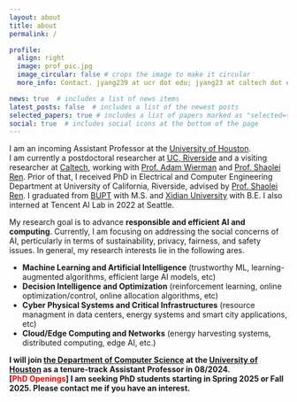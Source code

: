 ```yaml
---
layout: about
title: about
permalink: /

profile:
  align: right
  image: prof_pic.jpg
  image_circular: false # crops the image to make it circular
  more_info: Contact. jyang239 at ucr dot edu; jyang23 at caltech dot edu

news: true  # includes a list of news items
latest_posts: false  # includes a list of the newest posts
selected_papers: true # includes a list of papers marked as "selected={true}"
social: true  # includes social icons at the bottom of the page
---
```


I am an incoming Assistant Professor at the [University of Houston](https://www.uh.edu).\
I am currently a postdoctoral researcher at [UC, Riverside](https://www.ucr.edu) and a visiting researcher at [Caltech](https://www.caltech.edu), working with [Prof. Adam Wierman](https://adamwierman.com) and [Prof. Shaolei Ren](https://shaoleiren.github.io). 
Prior of that, I received PhD in Electrical and Computer Engineering Department at University of California, Riverside, advised by [Prof. Shaolei Ren](https://shaoleiren.github.io). I graduated from [BUPT](https://en.wikipedia.org/wiki/Beijing_University_of_Posts_and_Telecommunications) with M.S. and [Xidian University](https://en.wikipedia.org/wiki/Xidian_University) with B.E. I also interned at Tencent AI Lab in 2022 at Seattle.

My research goal is to advance **responsible and efficient AI and computing**. Currently, I am focusing on addressing the social concerns of AI, perticularly in terms of sustainability, privacy, fairness, and safety issues. In general, my research interests lie in the following ares.
+ **Machine Learning and Artificial Intelligence** (trustworthy ML, learning-augmented algorithms, efficient large AI models, etc)
+ **Decision Intelligence and Optimization** (reinforcement learning, online optimization/control, online allocation algorithms,  etc)
+ **Cyber Physical Systems and Critical Infrastructures** (resource managment in data centers, energy systems and smart city applications, etc)
+ **Cloud/Edge Computing and Networks** (energy harvesting systems, distributed computing, edge AI, etc.)


**I will join [the Department of Computer Science](https://www.uh.edu/nsm/computer-science/) at the [University of Houston](https://www.uh.edu) as a tenure-track Assistant Professor in 08/2024.** \
**[<span style="color: red;">PhD Openings</span>] I am seeking PhD students starting in Spring 2025 or Fall 2025. Please contact me if you have an interest.**





